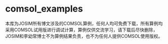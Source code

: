 # comsol_examples
本库为JOSIM所有博文涉及的COMSOL算例，任何人均可免费下载，所有算例均采用COMSOL试用版进行调试计算，算例仅供交流学习，请下载后尽快删除，JOSIM和李幼常博士不为算例结果负责，也不为任何人提供COMSOL使用版权。

